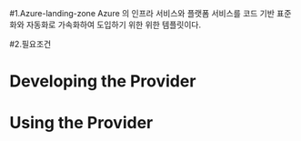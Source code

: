 #1.Azure-landing-zone
Azure 의 인프라 서비스와 플랫폼 서비스를 코드 기반 표준화와 자동화로 가속화하여 도입하기 위한 위한 템플릿이다. 

#2.필요조건


# Developing the Provider


# Using the Provider
